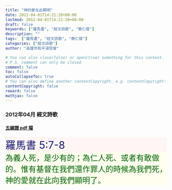 ```yaml
---
title: "神的愛在此顯明"
date: 2012-04-01T14:21:20+08:00
lastmod: 2012-04-01T14:21:20+08:00
draft: false
keywords: ["羅馬書", "經文詩歌", "蔡仁傑"]
description: ""
tags:  ["羅馬書", "經文詩歌", "蔡仁傑"]
categories: ["經文詩歌"]
author: "高雄市和平浸信會"

# You can also close(false) or open(true) something for this content.
# P.S. comment can only be closed
comment: false
toc: false
autoCollapseToc: true
# You can also define another contentCopyright. e.g. contentCopyright: "This is another copyright."
contentCopyright: false
reward: false
mathjax: false
---
```


### 2012年04月 經文詩歌

#### [五線譜 pdf 檔](/pdf-h/h201204.pdf "神的愛在此顯明")

<div style="background-color:#FFF5F5"><font size="6", color="#191970">
羅馬書 5:7-8
</font>
</div>

<div style="background-color:#FFFEEF"><font size="5", color="#006400">
為義人死，是少有的；為仁人死、或者有敢做的。惟有基督在我們還作罪人的時候為我們死，神的愛就在此向我們顯明了。
</font>
</div>